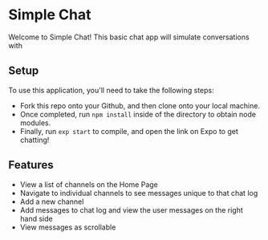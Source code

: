 # Simple Chat

Welcome to Simple Chat! This basic chat app will simulate conversations with

## Setup

To use this application, you'll need to take the following steps:
* Fork this repo onto your Github, and then clone onto your local machine.
* Once completed, run `npm install` inside of the directory to obtain node modules.
* Finally, run `exp start` to compile, and open the link on Expo to get chatting!

## Features
- View a list of channels on the Home Page
- Navigate to individual channels to see messages unique to that chat log
- Add a new channel
- Add messages to chat log and view the user messages on the right hand side
- View messages as scrollable
